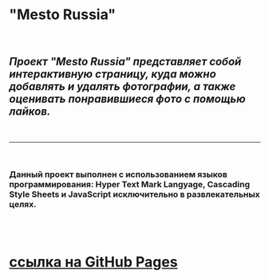 # **"Mesto Russia"** 
<br />

## *Проект "Mesto Russia" представляет собой интерактивную страницу, куда можно добавлять и удалять фотографии, а также оценивать понравившиеся фото с помощью лайков.*
<br />

---
<br />

### Данный проект выполнен с использованием языков программирования: Hyper Text Mark Langyage, Cascading Style Sheets и JavaScript исключительно в развлекательных целях.
<br />
<br />

# [ссылка на GitHub Pages](https://bukingemskiy.github.io/mesto/)
